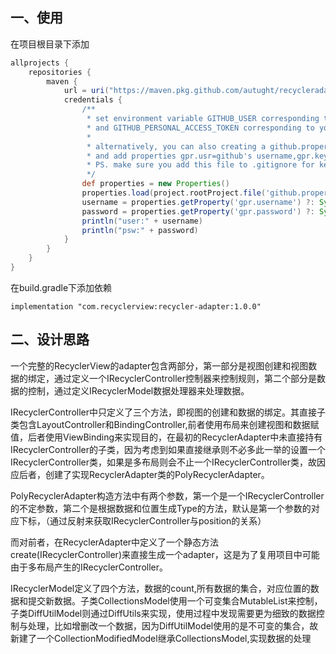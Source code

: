 ## 一、使用

在项目根目录下添加

```groovy
allprojects {
    repositories {
        maven {
            url = uri("https://maven.pkg.github.com/autught/recycleradapter")
            credentials {
                /**
                 * set environment variable GITHUB_USER corresponding to your github's username
                 * and GITHUB_PERSONAL_ACCESS_TOKEN corresponding to your github's token on your local machine
                 *
                 * alternatively, you can also creating a github.properties file within your root project
                 * and add properties gpr.usr=github's username,gpr.key=github's token
                 * PS. make sure you add this file to .gitignore for keeping the token private
                 */
                def properties = new Properties()
                properties.load(project.rootProject.file('github.properties').newDataInputStream())
                username = properties.getProperty('gpr.username') ?: System.getenv('GITHUB_USER')
                password = properties.getProperty('gpr.password') ?: System.getenv('GITHUB_PERSONAL_ACCESS_TOKEN')
                println("user:" + username)
                println("psw:" + password)
            }
        }
    }
}
```

在build.gradle下添加依赖

```
implementation "com.recyclerview:recycler-adapter:1.0.0"
```

## 二、设计思路

一个完整的RecyclerView的adapter包含两部分，第一部分是视图创建和视图数据的绑定，通过定义一个IRecyclerController控制器来控制规则，第二个部分是数据的控制，通过定义IRecyclerModel数据处理器来处理数据。

IRecyclerController中只定义了三个方法，即视图的创建和数据的绑定。其直接子类包含LayoutController和BindingController,前者使用布局来创建视图和数据赋值，后者使用ViewBinding来实现目的，在最初的RecyclerAdapter中未直接持有IRecyclerController的子类，因为考虑到如果直接继承则不必多此一举的设置一个IRecyclerController类，如果是多布局则会不止一个IRecyclerController类，故因应后者，创建了实现RecyclerAdapter类的PolyRecyclerAdapter。

PolyRecyclerAdapter构造方法中有两个参数，第一个是一个IRecyclerController的不定参数，第二个是根据数据和位置生成Type的方法，默认是第一个参数的对应下标，（通过反射来获取IRecyclerController与position的关系）

而对前者，在RecyclerAdapter中定义了一个静态方法create(IRecyclerController)来直接生成一个adapter，这是为了复用项目中可能由于多布局产生的IRecyclerController。

IRecyclerModel定义了四个方法，数据的count,所有数据的集合，对应位置的数据和提交新数据。子类CollectionsModel使用一个可变集合MutableList来控制，子类DiffUtilModel则通过DiffUtils来实现，使用过程中发现需要更为细致的数据控制与处理，比如增删改一个数据，因为DiffUtilModel使用的是不可变的集合，故新建了一个CollectionModifiedModel继承CollectionsModel,实现数据的处理